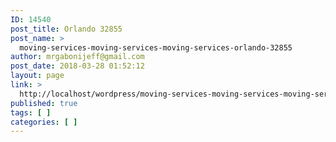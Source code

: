 ```yaml
---
ID: 14540
post_title: Orlando 32855
post_name: >
  moving-services-moving-services-moving-services-orlando-32855
author: mrgabonijeff@gmail.com
post_date: 2018-03-28 01:52:12
layout: page
link: >
  http://localhost/wordpress/moving-services-moving-services-moving-services-orlando-32855/
published: true
tags: [ ]
categories: [ ]
---
```

